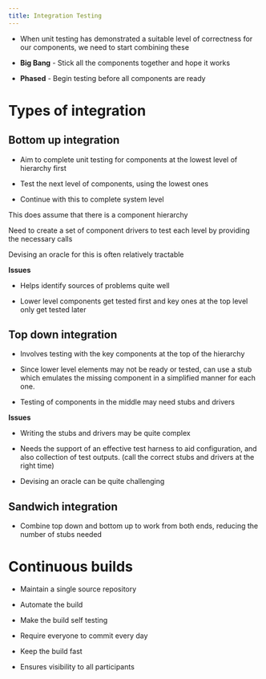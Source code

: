 ```yaml
---
title: Integration Testing
---
```


- When unit testing has demonstrated a suitable level of correctness
  for our components, we need to start combining these

- **Big Bang** - Stick all the components together and hope it works

- **Phased** - Begin testing before all components are ready

# Types of integration

## Bottom up integration

- Aim to complete unit testing for components at the lowest level of
  hierarchy first

- Test the next level of components, using the lowest ones

- Continue with this to complete system level

This does assume that there is a component hierarchy

Need to create a set of component drivers to test each level by
providing the necessary calls

Devising an oracle for this is often relatively tractable

**Issues**

- Helps identify sources of problems quite well

- Lower level components get tested first and key ones at the top
  level only get tested later

## Top down integration

- Involves testing with the key components at the top of the hierarchy

- Since lower level elements may not be ready or tested, can use a
  stub which emulates the missing component in a simplified manner for
  each one.

- Testing of components in the middle may need stubs and drivers

**Issues**

- Writing the stubs and drivers may be quite complex

- Needs the support of an effective test harness to aid configuration,
  and also collection of test outputs. (call the correct stubs and
  drivers at the right time)

- Devising an oracle can be quite challenging

## Sandwich integration

- Combine top down and bottom up to work from both ends, reducing the
  number of stubs needed

# Continuous builds

- Maintain a single source repository

- Automate the build

- Make the build self testing

- Require everyone to commit every day

- Keep the build fast

- Ensures visibility to all participants

